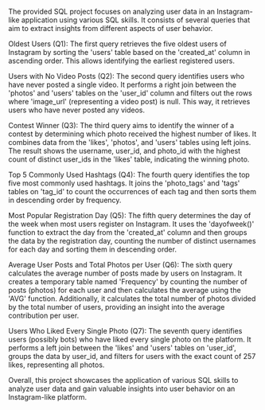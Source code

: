 The provided SQL project focuses on analyzing user data in an Instagram-like application using various SQL skills. It consists of several queries that aim to extract insights from different aspects of user behavior.

Oldest Users (Q1): The first query retrieves the five oldest users of Instagram by sorting the 'users' table based on the 'created_at' column in ascending order. This allows identifying the earliest registered users.

Users with No Video Posts (Q2): The second query identifies users who have never posted a single video. It performs a right join between the 'photos' and 'users' tables on the 'user_id' column and filters out the rows where 'image_url' (representing a video post) is null. This way, it retrieves users who have never posted any videos.

Contest Winner (Q3): The third query aims to identify the winner of a contest by determining which photo received the highest number of likes. It combines data from the 'likes', 'photos', and 'users' tables using left joins. The result shows the username, user_id, and photo_id with the highest count of distinct user_ids in the 'likes' table, indicating the winning photo.

Top 5 Commonly Used Hashtags (Q4): The fourth query identifies the top five most commonly used hashtags. It joins the 'photo_tags' and 'tags' tables on 'tag_id' to count the occurrences of each tag and then sorts them in descending order by frequency.

Most Popular Registration Day (Q5): The fifth query determines the day of the week when most users register on Instagram. It uses the 'dayofweek()' function to extract the day from the 'created_at' column and then groups the data by the registration day, counting the number of distinct usernames for each day and sorting them in descending order.

Average User Posts and Total Photos per User (Q6): The sixth query calculates the average number of posts made by users on Instagram. It creates a temporary table named 'Frequency' by counting the number of posts (photos) for each user and then calculates the average using the 'AVG' function. Additionally, it calculates the total number of photos divided by the total number of users, providing an insight into the average contribution per user.

Users Who Liked Every Single Photo (Q7): The seventh query identifies users (possibly bots) who have liked every single photo on the platform. It performs a left join between the 'likes' and 'users' tables on 'user_id', groups the data by user_id, and filters for users with the exact count of 257 likes, representing all photos.

Overall, this project showcases the application of various SQL skills to analyze user data and gain valuable insights into user behavior on an Instagram-like platform.

